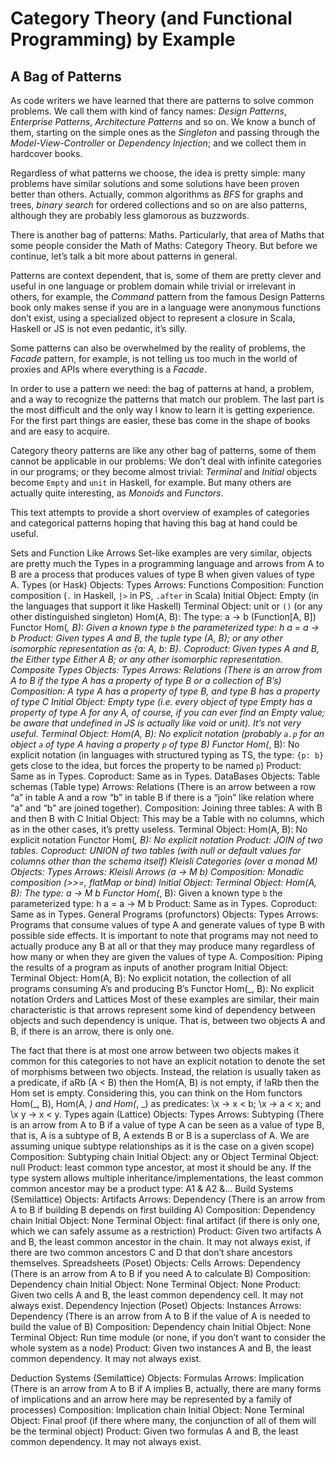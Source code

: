 # Category Theory (and Functional Programming) by Example

## A Bag of Patterns

As code writers we have learned that there are patterns to solve common problems. We call them with kind of fancy names: _Design Patterns_, _Enterprise Patterns_, _Architecture Patterns_ and so on. We know a bunch of them, starting on the simple ones as the _Singleton_ and passing through the _Model-View-Controller_ or _Dependency Injection_; and we collect them in hardcover books.

Regardless of what patterns we choose, the idea is pretty simple: many problems have similar solutions and some solutions have been proven better than others. Actually, common algorithms as _BFS_ for graphs and trees, _binary search_ for ordered collections and so on are also patterns, although they are probably less glamorous as buzzwords.

There is another bag of patterns: Maths. Particularly, that area of Maths that some people consider the Math of Maths: Category Theory. But before we continue, let’s talk a bit more about patterns in general.

Patterns are context dependent, that is, some of them are pretty clever and useful in one language or problem domain while trivial or irrelevant in others, for example, the _Command_ pattern from the famous Design Patterns book only makes sense if you are in a language were anonymous functions don’t exist, using a specialized object to represent a closure in Scala, Haskell or JS is not even pedantic, it’s silly.

Some patterns can also be overwhelmed by the reality of problems, the _Facade_ pattern, for example, is not telling us too much in the world of proxies and APIs where everything is a _Facade_.

In order to use a pattern we need: the bag of patterns at hand, a problem, and a way to recognize the patterns that match our problem. The last part is the most difficult and the only way I know to learn it is getting experience. For the first part things are easier, these bas come in the shape of books and are easy to acquire. 

Category theory patterns are like any other bag of patterns, some of them cannot be applicable in our problems: We don’t deal with infinite categories in our programs; or they become almost trivial: _Terminal_ and _Initial_ objects become `Empty` and `unit` in Haskell, for example. But many others are actually quite interesting, as _Monoids_ and _Functors_.

This text attempts to provide a short overview of examples of categories and categorical patterns hoping that having this bag at hand could be useful.

Sets and Function Like Arrows
Set-like examples are very similar, objects are pretty much the Types in a programming language and arrows from A to B are a process that produces values of type B when given values of type A.
Types (or Hask)
Objects: Types
Arrows: Functions
Composition: Function composition (`.` in Haskell, `|>` in PS, `.after` in Scala)
Initial Object: Empty (in the languages that support it like Haskell)
Terminal Object: unit or `()` (or any other distinguished singleton)
Hom(A, B): The type: a -> b (Function[A, B])
Functor Hom(_, B): Given a known type `b` the parameterized type: h a = a -> b
Product: Given types A and B, the tuple type (A, B); or any other isomorphic representation as {a: A, b: B}.
Coproduct: Given types A and B, the Either type Either A B; or any other isomorphic representation.
Composite Types
Objects: Types
Arrows: Relations (There is an arrow from A to B if the type A has a property of type B or a collection of B’s)
Composition: A type A has a property of type B, and type B has a property of type C
Initial Object: Empty type (i.e. every object of type Empty has a property of type A for any A, of course, if you can ever find an Empty value; be aware that undefined in JS is actually like void or unit). It’s not very useful.
Terminal Object:
Hom(A, B): No explicit notation (probably `a.p` for an object `a` of type A having a property `p` of type B)
Functor Hom(_, B): No explicit notation (in languages with structured typing as TS, the type: `{p: b}` gets close to the idea, but forces the property to be named `p`)
Product: Same as in Types.
Coproduct: Same as in Types.
DataBases
Objects: Table schemas (Table type)
Arrows: Relations (There is an arrow between a row “a” in table A and a row “b” in table B if there is a “join” like relation where “a” and “b” are joined together).
Composition: Joining three tables: A with B and then B with C
Initial Object: This may be a Table with no columns, which as in the other cases, it’s pretty useless.
Terminal Object:
Hom(A, B): No explicit notation
Functor Hom(_, B): No explicit notation
Product: JOIN of two tables.
Coproduct: UNION of two tables (with null or default values for columns other than the schema itself)
Kleisli Categories (over a monad M)
Objects: Types
Arrows: Kleisli Arrows (a -> M b)
Composition: Monadic composition (>>=, flatMap or bind)
Initial Object:
Terminal Object:
Hom(A, B): The type: a -> M b
Functor Hom(_, B): Given a known type `b` the parameterized type: h a = a -> M b
Product: Same as in Types.
Coproduct: Same as in Types.
General Programs (profunctors)
Objects: Types
Arrows: Programs that consume values of type A and generate values of type B with possible side effects. It is important to note that programs may not need to actually produce any B at all or that they may produce many regardless of how many or when they are given the values of type A.
Composition: Piping the results of a program as inputs of another program
Initial Object:
Terminal Object:
Hom(A, B): No explicit notation, the collection of all programs consuming A’s and producing B’s
Functor Hom(_, B): No explicit notation
Orders and Lattices
Most of these examples are similar, their main characteristic is that arrows represent some kind of dependency between objects and such dependency is unique. That is, between two objects A and B, if there is an arrow, there is only one.

The fact that there is at most one arrow between two objects makes it common for this categories to not have an explicit notation to denote the set of morphisms between two objects. Instead, the relation is usually taken as a predicate, if aRb (A < B) then the Hom(A, B) is not empty, if !aRb then the Hom set is empty. Considering this, you can think on the Hom functors Hom(_, B), Hom(A, _) and Hom(_, _) as predicates: \x -> x < b; \x -> a < x; and \x y -> x < y.
Types again (Lattice)
Objects: Types
Arrows: Subtyping (There is an arrow from A to B if a value of type A can be seen as a value of type B, that is, A is a subtype of B, A extends B or B is a superclass of A. We are assuming unique subtype relationships as it is the case on a given scope)
Composition: Subtyping chain
Initial Object: any or Object
Terminal Object: null
Product: least common type ancestor, at most it should be any. If the type system allows multiple inheritance/implementations, the least common common ancestor may be a product type: A1 & A2 &...
Build Systems (Semilattice)
Objects: Artifacts
Arrows: Dependency (There is an arrow from A to B if building B depends on first building A)
Composition: Dependency chain
Initial Object: None
Terminal Object: final artifact (if there is only one, which we can safely assume as a restriction)
Product: Given two artifacts A and B, the least common ancestor in the chain. It may not always exist, if there are two common ancestors C and D that don’t share ancestors themselves.
Spreadsheets (Poset)
Objects: Cells
Arrows: Dependency (There is an arrow from A to B if you need A to calculate B)
Composition: Dependency chain
Initial Object: None
Terminal Object: None
Product: Given two cells A and B, the least common dependency cell. It may not always exist.
Dependency Injection (Poset)
Objects: Instances
Arrows: Dependency (There is an arrow from A to B if the value of A is needed to build the value of B)
Composition: Dependency chain
Initial Object: None
Terminal Object: Run time module (or none, if you don’t want to consider the whole system as a node)
Product: Given two instances A and B, the least common dependency. It may not always exist.

Deduction Systems (Semilattice)
Objects: Formulas
Arrows: Implication (There is an arrow from A to B if A implies B, actually, there are many forms of implications and an arrow here may be represented by a family of processes)
Composition: Implication chain
Initial Object: None
Terminal Object: Final proof (if there where many, the conjunction of all of them will be the terminal object)
Product: Given two formulas A and B, the least common dependency. It may not always exist.

